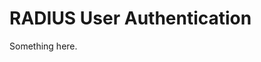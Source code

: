 [title]: # (RADIUS User Authentication)
[tags]: # (XXX)
[priority]: # (2269)
# RADIUS User Authentication
Something here.
